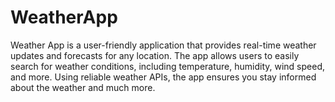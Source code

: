 # WeatherApp
Weather App is a user-friendly application that provides real-time weather updates and forecasts for any location. The app allows users to easily search for weather conditions, including temperature, humidity, wind speed, and more. Using reliable weather APIs, the app ensures you stay informed about the weather and much more.
